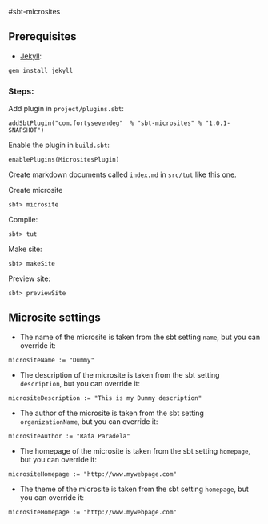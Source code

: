 #sbt-microsites

## Prerequisites

* [Jekyll](https://jekyllrb.com/):

```bash
gem install jekyll
```

### Steps:

Add plugin in `project/plugins.sbt`:
```
addSbtPlugin("com.fortysevendeg"  % "sbt-microsites" % "1.0.1-SNAPSHOT")
```

Enable the plugin in `build.sbt`:
```
enablePlugins(MicrositesPlugin)
```

Create markdown documents called `index.md` in `src/tut` like [this one](https://gist.github.com/rafaparadela/9ccfcf1f52c5282c9a5e894b0ddf6508).


Create microsite
```
sbt> microsite
```

Compile:

```
sbt> tut
```

Make site:
```
sbt> makeSite
```

Preview site:
```
sbt> previewSite
```

## Microsite settings

- The name of the microsite is taken from the sbt setting `name`, but you can override it:
```
micrositeName := "Dummy"
```

- The description of the microsite is taken from the sbt setting `description`, but you can override it:
```
micrositeDescription := "This is my Dummy description"
```

- The author of the microsite is taken from the sbt setting `organizationName`, but you can override it:
```
micrositeAuthor := "Rafa Paradela"
```

- The homepage of the microsite is taken from the sbt setting `homepage`, but you can override it:
```
micrositeHomepage := "http://www.mywebpage.com"
```

- The theme of the  microsite is taken from the sbt setting `homepage`, but you can override it:
```
micrositeHomepage := "http://www.mywebpage.com"
```



